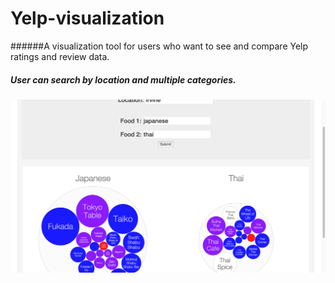 # Yelp-visualization

######A visualization tool for users who want to see and compare Yelp ratings and review data.

##### User can search by location and multiple categories.

![Alt Text](https://github.com/KenEmanuel/yelp-visualization/blob/master/visualization-example.png)
